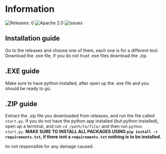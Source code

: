 # Information
![Releases: 0](https://img.shields.io/badge/Releases-0-blue)
![Apache 2.0](https://img.shields.io/badge/License-Apache%202.0-blue)
![issues](https://img.shields.io/github/issues/RachLeY/Tools4PC)

## Installation guide
Go to the releases and choose one of them, each one is for a different tool. Download the .exe file, if you do not trust .exe files download the .zip.

## .EXE guide
Make sure to have python installed, after open up the .exe file and you should be ready to go.

## .ZIP guide
Extract the .zip file you downloaded from releases, and run the file called `start.py`. If you do not have the python app installed (but python installed), open up a terminal, and run `cd /path/to/file/` and then run `python start.py`. **MAKE SURE TO INSTALL ALL PACKAGES USING `pip install -r requirements.txt`, if there isnt a `requirements.txt` nothing is to be installed.**

Im not responsible for any damage caused.
